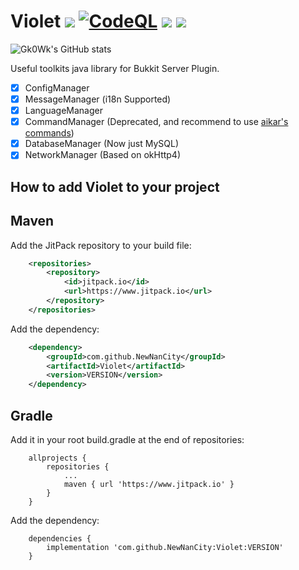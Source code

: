 # Violet [![](https://www.jitpack.io/v/NewNanCity/Violet.svg)](https://www.jitpack.io/#NewNanCity/Violet) [![CodeQL](https://github.com/NewNanCity/Violet/actions/workflows/codeql-analysis.yml/badge.svg)](https://github.com/NewNanCity/Violet/actions/workflows/codeql-analysis.yml) [![](https://github.com/NewNanCity/Violet/actions/workflows/gradle.yml/badge.svg)](https://github.com/NewNanCity/Violet/actions/workflows/gradle.yml) [![](https://img.shields.io/badge/Join-NewNanCity-yellow)](https://www.newnan.city)

![Gk0Wk's GitHub stats](https://github-readme-stats.vercel.app/api?username=Gk0Wk&theme=dracula&show_icons=true&count_private=true)

Useful toolkits java library for Bukkit Server Plugin.

- [x] ConfigManager
- [x] MessageManager (i18n Supported)
- [x] LanguageManager
- [x] CommandManager (Deprecated, and recommend to use [aikar's commands](https://github.com/aikar/commands))
- [x] DatabaseManager (Now just MySQL)
- [x] NetworkManager (Based on okHttp4)

## How to add Violet to your project

## Maven

Add the JitPack repository to your build file:

```xml
    <repositories>
        <repository>
            <id>jitpack.io</id>
            <url>https://www.jitpack.io</url>
        </repository>
    </repositories>
```

Add the dependency:

```xml
    <dependency>
        <groupId>com.github.NewNanCity</groupId>
        <artifactId>Violet</artifactId>
        <version>VERSION</version>
    </dependency>
```

## Gradle

Add it in your root build.gradle at the end of repositories:

```
    allprojects {
        repositories {
            ...
            maven { url 'https://www.jitpack.io' }
        }
    }
```

Add the dependency:

```
    dependencies {
        implementation 'com.github.NewNanCity:Violet:VERSION'
    }
```
